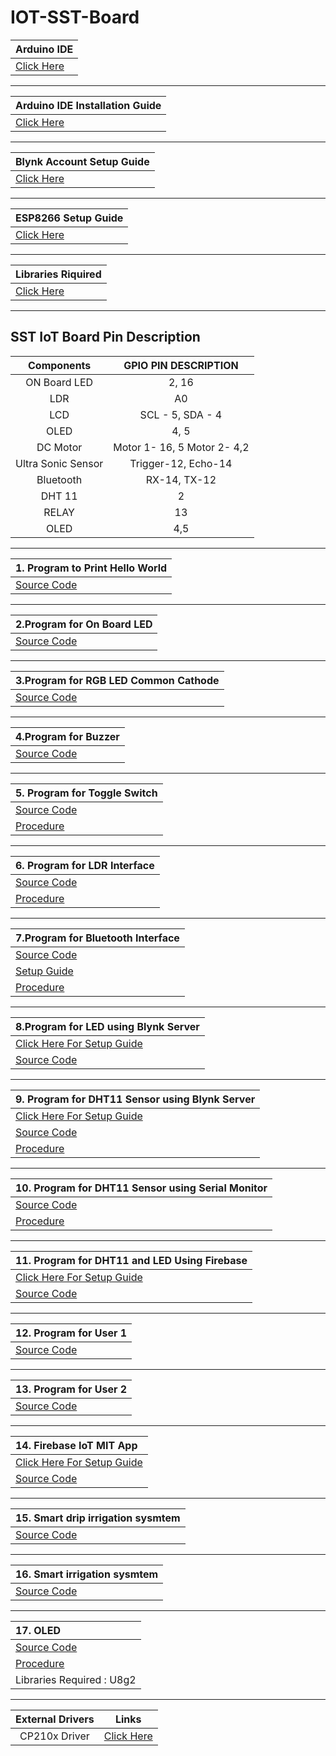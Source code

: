 # IOT-SST-Board

| **Arduino IDE** |
|:----------|
  | [Click Here](https://drive.google.com/drive/folders/1H14DQ2ko-v9bQKvVj3KGK7GOz79M1Zd5?usp=sharing)|
   
   ------
   
| **Arduino IDE Installation Guide** |
|:----------|
   |[Click Here](https://github.com/SKsaikiran/IOT-SST-Board/blob/9b7bc5438e7851bcd51d2b2828cc90fa05f2b6bd/Arduino_Installation_guide.md)|
   
   ------
  
| **Blynk Account Setup Guide**|
|:----------|
  | [Click Here](https://github.com/SKsaikiran/IOT-SST-Board/blob/9b7bc5438e7851bcd51d2b2828cc90fa05f2b6bd/BLYNK_SETUP_GUIDE.md)|
   
   -------
   
   
   | **ESP8266 Setup Guide** |
   |:----------|
   |[Click Here](https://github.com/SKsaikiran/IOT-SST-Board/blob/23ee10d4a2e4c78d20d5fd45635b10110f319063/ESP8266_libray_Installation_Guide.md)|
   
   -------


|**Libraries Riquired** |
|:----------|
  | [Click Here](LIBRARIES)|
   
   --------
   ## SST IoT Board Pin Description

| **Components** | **GPIO PIN DESCRIPTION** |
|:----:|:----:|
| ON Board LED | 2, 16 |
| LDR | A0 |
| LCD | SCL - 5, SDA - 4 |
| OLED | 4, 5 |
|DC Motor | Motor 1- 16, 5 Motor 2- 4,2|
|Ultra Sonic Sensor | Trigger-12, Echo-14 |
|Bluetooth| RX-14, TX-12 |
|DHT 11| 2 |
| RELAY | 13 |
| OLED | 4,5 |

--------------------

 | **1. Program to Print Hello World** |
 |:----------|
  | [Source Code](https://github.com/SKsaikiran/IOT-SST-Board/blob/9b7bc5438e7851bcd51d2b2828cc90fa05f2b6bd/HELLO_WORLD/HELLO_WORLD.ino)| 
   
   -----
 
 | **2.Program for On Board LED** | 
   |:----------|
   |[Source Code](https://github.com/SKsaikiran/IOT-SST-Board/blob/1a4c84ff943037a1f4223a7699b429bfc0fa7c43/LED/LED.ino)|
   
   -----
   
 | **3.Program for RGB LED Common Cathode** |
  |:----------|
   |[Source Code](https://github.com/SKsaikiran/IOT-SST-Board/blob/9b7bc5438e7851bcd51d2b2828cc90fa05f2b6bd/BLINK_RGB_LED/BLINK_RGB_LED.ino)|
   
   ------
   
 | **4.Program for Buzzer** |
  |:----------|
   |[Source Code](https://github.com/SKsaikiran/IOT-SST-Board/blob/9b7bc5438e7851bcd51d2b2828cc90fa05f2b6bd/BUZZER/BLINK_RGB_LED.ino)|
   
   -------
   
  |**5. Program for Toggle Switch**|
   |:----------|
   |[Source Code](https://github.com/SKsaikiran/IOT-SST-Board/blob/9b7bc5438e7851bcd51d2b2828cc90fa05f2b6bd/PUSH_BUTTON_BUZZER/PUSH_BUTTON_BUZZER.ino)|
   | [Procedure](https://github.com/SKsaikiran/IOT-SST-Board/blob/33e4c910b91ae513fcaddd2a72a800555e5d48fe/Procedure/TOGGLE_SWITCH.md) |
   
   ------

| **6. Program for LDR Interface** |
   |:----------|
  | [Source Code](https://github.com/SKsaikiran/IOT-SST-Board/blob/9b7bc5438e7851bcd51d2b2828cc90fa05f2b6bd/LDR_LED/LDR_LED.ino)|
  | [Procedure](https://github.com/SKsaikiran/IOT-SST-Board/blob/75f742444e9b3a98be631097be7362cff970ed8e/Procedure/LDR_LED.md) |
   
   -------
   
| **7.Program for Bluetooth Interface** |
 |:----------|
  | [Source Code](https://github.com/SKsaikiran/IOT-SST-Board/blob/9b7bc5438e7851bcd51d2b2828cc90fa05f2b6bd/BLUETOOTH_LED/BLUETOOTH_LED.ino)|  
  | [Setup Guide](https://github.com/SKsaikiran/IOT-SST-Board/blob/8fdf018e7c50002740b668aba32802852bdfd9c5/BLUETOOTH_LED/BLUETOOTH_Setup_Guide.md) |
  | [Procedure](https://github.com/SKsaikiran/IOT-SST-Board/blob/6de9d43702621c45bbab628310c9607c552c5dda/Procedure/BLUETOOTH_LED.md) |
   
   ------
   
| **8.Program for LED using Blynk Server** |
 |:----------|
 |[Click Here For Setup Guide](https://github.com/SKsaikiran/IOT-SST-Board/blob/9b7bc5438e7851bcd51d2b2828cc90fa05f2b6bd/BLYNK_LED_GUIDE.md)|
 |[Source Code](https://github.com/SKsaikiran/IOT-SST-Board/blob/9b7bc5438e7851bcd51d2b2828cc90fa05f2b6bd/BLYNK_LED/BLYNK_LED.ino)|
   
   -------
   
 | **9. Program for DHT11 Sensor using Blynk Server** |
  |:----------|
  |[Click Here For Setup Guide](https://github.com/SKsaikiran/IOT-SST-Board/blob/d548366a9fcfe2b1c9c658f2158aca2afb242f83/BLYNK_DHT_GUIDE.md)|
  |[Source Code](https://github.com/SKsaikiran/IOT-SST-Board/blob/d548366a9fcfe2b1c9c658f2158aca2afb242f83/DHT_BLYNK/DHT_BLYNK.ino)|
  |[Procedure](https://github.com/SKsaikiran/IOT-SST-Board/blob/c12f145cda293a6146450ed0be8ce49b7cc99a8a/Procedure/DHT11_SERIAL.md) |
   
   ------
   
   | **10. Program for DHT11 Sensor using Serial Monitor** |
   |:----------|
   |[Source Code](https://github.com/SKsaikiran/IOT-SST-Board/blob/d548366a9fcfe2b1c9c658f2158aca2afb242f83/DHT11_SERIAL/DHT11_SERIAL.ino)|
   |[Procedure](https://github.com/SKsaikiran/IOT-SST-Board/blob/c12f145cda293a6146450ed0be8ce49b7cc99a8a/Procedure/DHT11_SERIAL.md)|
   
   -------
   
  | **11. Program for DHT11 and LED Using Firebase** |
   |:----------|
  |[Click Here For Setup Guide](https://github.com/SKsaikiran/IOT-SST-Board/blob/d548366a9fcfe2b1c9c658f2158aca2afb242f83/FIREBASE_SETUP_GUIDE.md)|
  |[Source Code](https://github.com/SKsaikiran/IOT-SST-Board/blob/d548366a9fcfe2b1c9c658f2158aca2afb242f83/DHT_FIREBASE/DHT_FIREBASE.ino)|
   
   -------
   
  | **12. Program for User 1** |
  |:----------|
  |[Source Code](https://github.com/SKsaikiran/IOT-SST-Board/blob/d548366a9fcfe2b1c9c658f2158aca2afb242f83/FIREBASE_CHAT/FIREBASE_CHAT.ino)| 
   
   ------
   
 | **13. Program for User 2** |
  |:----------|
   |[Source Code](https://github.com/SKsaikiran/IOT-SST-Board/blob/d548366a9fcfe2b1c9c658f2158aca2afb242f83/FIREBASE_CHAT_2/FIREBASE_CHAT_2.ino)|
   
   -------
 | **14. Firebase IoT MIT App** |
  |:----------|
  | [Click Here For Setup Guide](https://github.com/SKsaikiran/IOT-SST-Board/blob/d548366a9fcfe2b1c9c658f2158aca2afb242f83/MIT_APP_GUIDE.md)| 
  | [Source Code](https://github.com/SKsaikiran/IOT-SST-Board/blob/d548366a9fcfe2b1c9c658f2158aca2afb242f83/FIREBASE_MIT_APP/FIREBASE_MIT_APP.ino)|
   
  -------
  
| **15. Smart drip irrigation sysmtem** |
|:----------|
|[Source Code](https://github.com/SKsaikiran/IOT-SST-Board/blob/0ec52efe3237a27ff59fa6c78b6e42a8ab3859bd/SMART_DRIP_IRRIGATION/SMART_DRIP_IRRIGATION.ino)| 
 
   -------
  
| **16. Smart irrigation sysmtem** |
|:----------|
|[Source Code]( https://github.com/SKsaikiran/IOT-SST-Board/blob/55f95f7c66a8cc678735a8642f177f12f15b2f53/SMART_IRRIGATION/SMART_IRRIGATION.ino)|
   
   -------
   
| **17. OLED** |
|:----------|
| [Source Code](https://github.com/SKsaikiran/IOT-SST-Board/blob/1c1c65c9df04d564c0739c7b699a7a68d888d5bd/OLED/OLED.ino) |
 | [Procedure](https://github.com/SKsaikiran/IOT-SST-Board/blob/42aa21393db86c628aa378477d289b63ae768831/Procedure/OLED.md) |
 | Libraries Required : U8g2 |
  -------

  |**External Drivers**| **Links** |
|:-------:|:-------: |
|CP210x Driver | [Click Here](https://www.silabs.com/developers/usb-to-uart-bridge-vcp-drivers?tab=downloads)

